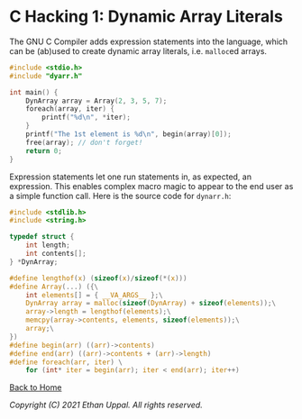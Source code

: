# C Hacking 1: Dynamic Array Literals

The GNU C Compiler adds expression statements into the language, which can be (ab)used to create dynamic array literals, i.e. `malloc`ed arrays.

```c
#include <stdio.h>
#include "dyarr.h"

int main() {
    DynArray array = Array(2, 3, 5, 7);
    foreach(array, iter) {
        printf("%d\n", *iter);
    }
    printf("The 1st element is %d\n", begin(array)[0]);
    free(array); // don't forget!
    return 0;
}
```

Expression statements let one run statements in, as expected, an expression. This enables complex macro magic to appear to the end user as a simple function call. Here is the source code for `dynarr.h`:

```c
#include <stdlib.h>
#include <string.h>

typedef struct {
    int length;
    int contents[];
} *DynArray;

#define lengthof(x) (sizeof(x)/sizeof(*(x)))
#define Array(...) ({\
    int elements[] = { __VA_ARGS__ };\
    DynArray array = malloc(sizeof(DynArray) + sizeof(elements));\
    array->length = lengthof(elements);\
    memcpy(array->contents, elements, sizeof(elements));\
    array;\
})
#define begin(arr) ((arr)->contents)
#define end(arr) ((arr)->contents + (arr)->length)
#define foreach(arr, iter) \
    for (int* iter = begin(arr); iter < end(arr); iter++)
```

[Back to Home](/index.md)

_Copyright (C) 2021 Ethan Uppal. All rights reserved._

